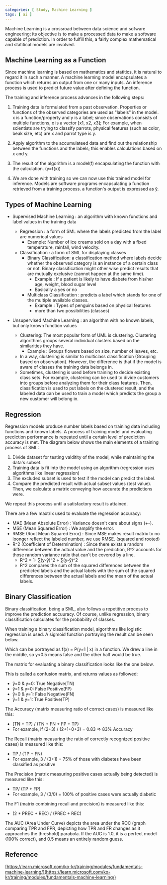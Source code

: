 ```yaml
---
categories: [ Study, Machine Learning ]
tags: [ ai ] 
---
```


Machine Learning is a crossroad between data science and sofware engineering; its objective is to make a processed data to make a software capable of prediction. In order to fulfill this, a fairly complex mathematical and statitical models are involved.


## Machine Learning as a Function
Since machine learning is based on mathematics and statitics, it is natural to regard it in such a manner. A machine learning model encapsulates a function which returns an output from one or many inputs. An inference process is used to predict future value after defining the function.

The training and inference process advances in the following steps:
1. Training data is formulated from a past observation. Properties or functions of the observed categories are used as "labels" in the model. x is a function/property and y is a label; since observations consists of multiple functions, x is a vector [x1, x2, x3]; For example, when scientists are trying to classify parrots, physical features (such as color, beak size, etc) are x and parrot type is y.

2. Apply algorithm to the accumulateed data and find out the relationship between the functions and the labels; this enables calculations based on x and y.

3. The result of the algorithm is a model(f) encapsulating the function with the calculation. (y=f(x))

4. We are done with training so we can now use this trained model for inference. Models are software programs encapsulating a function retrieved from a training process. a function's output is expressed as ŷ.


## Types of Machine Learning
- Supervised Machine Learning : an algorithm with known functions and label values in the training data
    - Regression : a form of SML where the labels predicted from the label are numerical values 
        - Example: Number of ice creams sold on a day with a fixed temperature, rainfall, wind velocity.
    - Classification : a form of SML for displaying classes
        - Binary Classification: a classification method where labels decide whether the observed category is an instance of a certain class or not. Binary classification might other wise predict results that are mutually exclusive (cannot happen at the same time). 
            - Example : If a patient is likely to have diabete from his/her age, weight, blood sugar level
            - Basically a yes or no
        - Multiclass Classification : predicts a label which stands for one of the multiple available classes.
            - Example : Types of penguins based on physical features
            - more than two possibilities (classes)

- Unsupervised Machine Learning : an algorithm with no known  labels, but only known function values
    - Clustering: The most popular form of UML is clustering. Clustering algorithms groups several individual clusters based on the similarities they have.
        - Example : Groups flowers based on size, number of leaves, etc.
    - In a way, clustering is similar to multiclass classification (Grouping based on observation). However, the difference is that if the model is aware of classes the training data belongs in. 
    - Sometimes, clustering is used before training to decide existing class sets. For example, clustering can be used to divide customers into groups before analyzing them for their class features. Then, classification is used to put labels on the clustered result, and the labeled data can be used to train a model which predicts the group a new customer will belong in.


## Regression
Regression models produce number labels based on training data including functions and known labels. A process of training model and evaluating prediction performance is repeated until a certain level of prediction accuracy is met. The diagram below shows the main elements of a training process of SML:



1. Divide dataset for testing valditity of the model, while maintaining the data's subset.
2. Training data is fit into the model using an algorithm (regression uses algorithms like linear regression)
3. The excluded subset is used to test if the model can predict the label.
4. Compare the predicted result with actual subset values (test value). Then, we calculate a matrix conveying how accurate the predictions were.

We repeat this process until a satisfactory result is attained.

There are a few maxtrix used to evaluate the regression accuracy:
- MAE (Mean Absolute Error) : Variance doesn't care about signs (+-).
- MSE (Mean Squared Error) : We amplify the error.
- RMSE (Root Mean Squared Error) : Since MSE makes result matrix to no loonger reflect the labeled number, we use RMSE. (squared and rooted)
- R^2 (Coefficient of Determination) : Since there exists a random difference between the actual value and the prediction, R^2 accounts for those random variance ratio that can't be covered by a line. 
    - R^2 = 1- ∑(y-ŷ)^2 ÷ ∑(y-ȳ)^2
    - R^2 compares the sum of the squared differences between the predicted labels and the actual labels with the sum of the squared differences between the actual labels and the mean of the actual labels.


## Binary Classification

Binary classification, being a SML, also follows a repetitive process to improve the prediction accuuracy. Of course, unlike regression, binary classification calculates for the probability of classes. 

When training a binary classification model, algorithms like logistic regression is used. A sigmoid function portraying the result can be seen below.


Which can be portrayed as f(x) = P(y=1 | x) in a function.
We drew a line in the middle, so y<0.5 means false and the other half would be true.

The matrix for evaluating a binary classification looks like the one below.



This is called a confusion matrix, and returns values as followed:

- ŷ=0 & y=0: True Negative(TN)
- ŷ=1 & y=0: False Positive(FP)
- ŷ=0 & y=1: False Negative(FN)
- ŷ=1 & y=1: True Positive(TP)

The Accuracy (matrix measuring ratio of correct cases) is measured like this:
- (TN + TP) / (TN + FN + FP + TP)
- For example, if (2+3) / (2+1+0+3) = 0.83 => 83% Accuracy

The Recall (matrix measuring the ratio of correctly recognized positive cases) is measured like this:
- TP / (TP + FN) 
- For example, 3 / (3+1) = 75% of those with diabetes have been classified as positive

The Precision (matrix measuring positive cases actually being detected) is measured like this:
- TP/ (TP + FP)
- For example, 3 / (3/0) = 100% of positive cases were actually diabetic

The F1 (matrix combining recall and precision) is measured like this:
- (2 * PREC * REC) / (PREC + REC)

The AUC (Area Under Curve) depicts the area under the ROC (graph comparing TPR and FPR, depicting how TPR and FR changes as it approaches the threshold) parabola. If the AUC is 1.0, it is a perfect model (100% correct), and 0.5 means an entirely random guess.

## Reference

[https://learn.microsoft.com/ko-kr/training/modules/fundamentals-machine-learning/](https://learn.microsoft.com/ko-kr/training/modules/fundamentals-machine-learning/)

